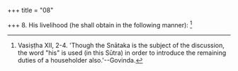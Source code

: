 +++
title = "08"

+++
8. His livelihood (he shall obtain in the following manner): [^5] 


[^5]:  Vasiṣṭha XII, 2-4. 'Though the Snātaka is the subject of the discussion, the word "his" is used (in this Sūtra) in order to introduce the remaining duties of a householder also.'--Govinda.
